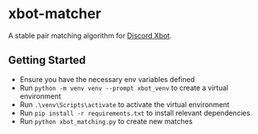 # xbot-matcher

A stable pair matching algorithm for [Discord Xbot](https://github.com/Wolemercy/discord-xbot).

## Getting Started

- Ensure you have the necessary env variables defined
- Run `python -m venv venv --prompt xbot_venv` to create a virtual environment
- Run `.\venv\Scripts\activate` to activate the virtual environment
- Run `pip install -r requirements.txt` to install relevant dependencies
- Run `python xbot_matching.py` to create new matches
